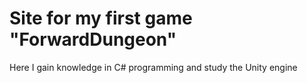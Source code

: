 # Site for my first game "ForwardDungeon"

Here I gain knowledge in C# programming and study the Unity engine
